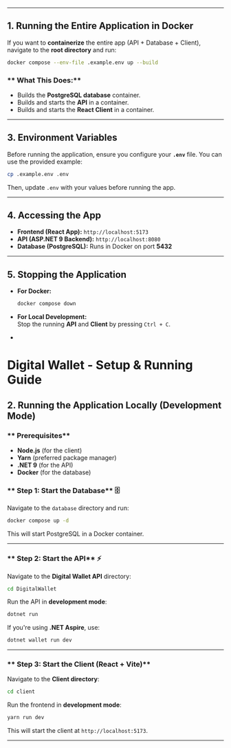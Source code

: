 
---

## **1. Running the Entire Application in Docker** 

If you want to **containerize** the entire app (API + Database + Client), navigate to the **root directory** and run:

```sh
docker compose --env-file .example.env up --build
```

### ** What This Does:**
- Builds the **PostgreSQL database** container.
- Builds and starts the **API** in a container.
- Builds and starts the **React Client** in a container.

---

## **3. Environment Variables** 

Before running the application, ensure you configure your **`.env`** file. You can use the provided example:

```sh
cp .example.env .env
```

Then, update `.env` with your values before running the app.

---

## **4. Accessing the App** 

- **Frontend (React App):** `http://localhost:5173`
- **API (ASP.NET 9 Backend):** `http://localhost:8080`
- **Database (PostgreSQL):** Runs in Docker on port **5432**

---

## **5. Stopping the Application** 

- **For Docker:**  
  ```sh
  docker compose down
  ```
- **For Local Development:**  
  Stop the running **API** and **Client** by pressing `Ctrl + C`.

-


# **Digital Wallet - Setup & Running Guide** 

## **2. Running the Application Locally (Development Mode)** 

### ** Prerequisites**
- **Node.js** (for the client)  
- **Yarn** (preferred package manager)  
- **.NET 9** (for the API)  
- **Docker** (for the database)

### ** Step 1: Start the Database** 🗄️
Navigate to the `database` directory and run:

```sh
docker compose up -d
```
This will start PostgreSQL in a Docker container.

---

### ** Step 2: Start the API** ⚡
Navigate to the **Digital Wallet API** directory:

```sh
cd DigitalWallet
```

Run the API in **development mode**:

```sh
dotnet run
```

If you're using **.NET Aspire**, use:

```sh
dotnet wallet run dev
```

---

### ** Step 3: Start the Client (React + Vite)** 
Navigate to the **Client directory**:

```sh
cd client
```

Run the frontend in **development mode**:

```sh
yarn run dev
```

This will start the client at `http://localhost:5173`.

---
